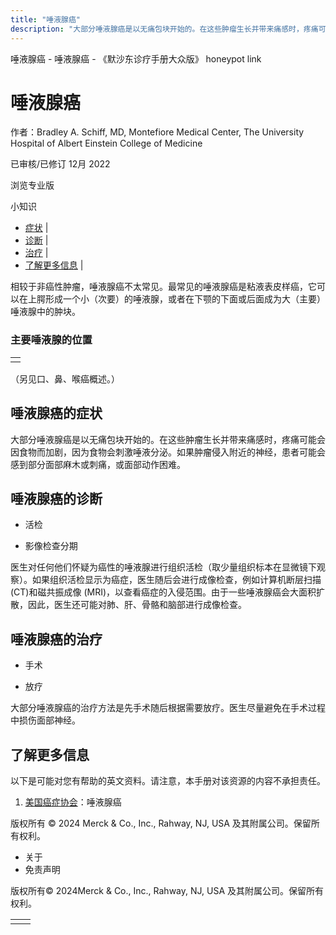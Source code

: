 ```yaml
---
title: "唾液腺癌"
description: "大部分唾液腺癌是以无痛包块开始的。在这些肿瘤生长并带来痛感时，疼痛可能会因食物而加剧，因为食物会刺激唾液分泌。如果肿瘤侵入附近的神经，患者可能会感到部分面部麻木或刺痛，或面部动作困难。"
---
```


﻿唾液腺癌 \- 唾液腺癌 \- 《默沙东诊疗手册大众版》 honeypot link

# 唾液腺癌

作者：Bradley A. Schiff, MD, Montefiore Medical Center, The University Hospital of
Albert Einstein College of Medicine

已审核/已修订 12月 2022

浏览专业版

小知识

- [症状](#症状_v26358849_zh) \|
- [诊断](#诊断_v26358852_zh) \|
- [治疗](#治疗_v26358862_zh) \|
- [了解更多信息](#了解更多信息_v26358872_zh) \|

相较于非癌性肿瘤，唾液腺癌不太常见。最常见的唾液腺癌是粘液表皮样癌，它可以在上腭形成一个小（次要）的唾液腺，或者在下颚的下面或后面成为大（主要）唾液腺中的肿块。

### 主要唾液腺的位置

|     |
| --- |
|  |

（另见口、鼻、喉癌概述。）

## 唾液腺癌的症状

大部分唾液腺癌是以无痛包块开始的。在这些肿瘤生长并带来痛感时，疼痛可能会因食物而加剧，因为食物会刺激唾液分泌。如果肿瘤侵入附近的神经，患者可能会感到部分面部麻木或刺痛，或面部动作困难。

## 唾液腺癌的诊断

- 活检

- 影像检查分期


医生对任何他们怀疑为癌性的唾液腺进行组织活检（取少量组织标本在显微镜下观察）。如果组织活检显示为癌症，医生随后会进行成像检查，例如计算机断层扫描(CT)和磁共振成像 (MRI)，以查看癌症的入侵范围。由于一些唾液腺癌会大面积扩散，因此，医生还可能对肺、肝、骨骼和脑部进行成像检查。

## 唾液腺癌的治疗

- 手术

- 放疗


大部分唾液腺癌的治疗方法是先手术随后根据需要放疗。医生尽量避免在手术过程中损伤面部神经。

## 了解更多信息

以下是可能对您有帮助的英文资料。请注意，本手册对该资源的内容不承担责任。

1. [美国癌症协会](http://www.cancer.org/cancer/salivary-gland-cancer.html)：唾液腺癌




版权所有 © 2024
Merck & Co., Inc., Rahway, NJ, USA 及其附属公司。保留所有权利。

- 关于
- 免责声明

版权所有© 2024Merck & Co., Inc., Rahway, NJ, USA 及其附属公司。保留所有权利。

|     |     |
| --- | --- |
|  |  |